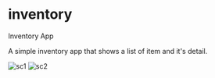 # inventory

Inventory App

A simple inventory app that shows a list of item and it's detail.

![sc1](https://github.com/user-attachments/assets/3ac40b71-9f19-4d33-90b7-3145079e4db2)
![sc2](https://github.com/user-attachments/assets/69f54ce6-78c6-4d29-a3f7-c0c1c78d4411)
